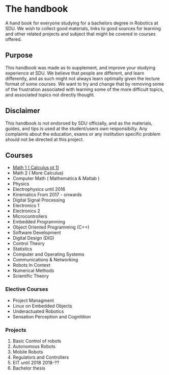 # The handbook
A hand book for everyone studying for a bachelors degree in Robotics at SDU.
We wish to collect good materials, links to good sources for learning and other related projects and subject that might be covered in courses offered. 
## Purpose
This handbook was made as to supplement, and improve your studying experience at SDU. We believe that people are different, and learn differently, and as such might not always learn optimally given the lecture format of some courses. We want to try and change that by removing some of the frustration associated with learning some of the more difficult topics, and associated topics not directly thought. 
## Disclaimer
This handbook is not endorsed by SDU officially, and as the materials, guides, and tips is used at the student/users own responsibilty. Any complaints about the education, exams or any institution specific problem should not be directed at this project.
## Courses
* [Math 1 ( Calculus pt 1)](https://github.com/JohnTordur/robtek-handbook/blob/master/Math/Math1.md)
* Math 2 ( More Calculus)
* Computer Math ( Mathematica & Matlab )
* Physics
* Electrophysics  until 2016
* Kinematics From 2017 - onwards
* Digital Signal Processing
* Electronics 1
* Electronics 2
* Microcontrollers
* Embedded Programming
* Object Oriented Programming (C++)
* Software Development
* Digital Design (DIG)
* Control Theory
* Statistics
* Computer and Operating Systems
* Communications & Networking
* Robots In Context
* Numerical Methods
* Scientific Theory
### Elective Courses
* Project Managment
* Linux on Embedded Objects
* Underactuated Robotics
* Sensation Perception and Cognitition
### Projects
1. Basic Control of robots
2. Autonomous Robots
3. Mobile Robots
4. Regulators and Controllers
5. EIT until 2018 2018-??
6. Bachelor thesis
